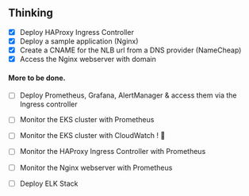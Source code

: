 
## Thinking

- [x] Deploy HAProxy Ingress Controller
- [x] Deploy a sample application (Nginx) 
- [x] Create a CNAME for the NLB url from a DNS provider (NameCheap)
- [x] Access the Nginx webserver with domain

#### More to be done.
- [ ] Deploy Prometheus, Grafana, AlertManager & access them via the Ingress controller
- [ ] Monitor the EKS cluster with Prometheus
- [ ] Monitor the EKS cluster with CloudWatch ! 🤔
- [ ] Monitor the HAProxy Ingress Controller with Prometheus
- [ ] Monitor the Nginx webserver with Prometheus 
- [ ] Deploy ELK Stack


<br>

